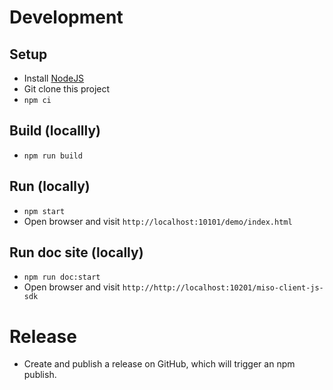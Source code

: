 # Development

## Setup
* Install [NodeJS](https://nodejs.org/)
* Git clone this project
* `npm ci`

## Build (locallly)
* `npm run build`

## Run (locally)
* `npm start`
* Open browser and visit `http://localhost:10101/demo/index.html`

## Run doc site (locally)
* `npm run doc:start`
* Open browser and visit `http://http://localhost:10201/miso-client-js-sdk`



# Release
* Create and publish a release on GitHub, which will trigger an npm publish.
